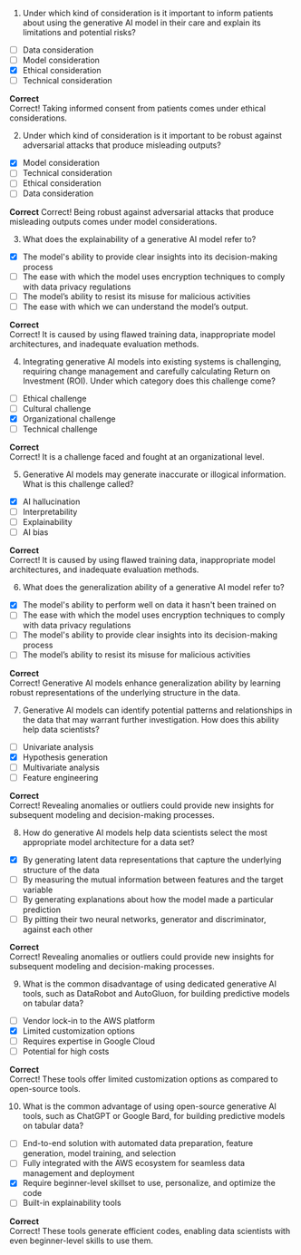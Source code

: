 1. Under which kind of consideration is it important to inform patients about using the generative AI model in their care and explain its limitations and potential risks?

- [ ] Data consideration  
- [ ] Model consideration  
- [x] Ethical consideration
- [ ] Technical consideration

**Correct**  
Correct! Taking informed consent from patients comes under ethical considerations.

2. Under which kind of consideration is it important to be robust against adversarial attacks that produce misleading outputs?

- [x] Model consideration
- [ ] Technical consideration  
- [ ] Ethical consideration  
- [ ] Data consideration

**Correct**
Correct! Being robust against adversarial attacks that produce misleading outputs comes under model considerations.

3. What does the explainability of a generative AI model refer to?

- [x] The model's ability to provide clear insights into its decision-making process
- [ ] The ease with which the model uses encryption techniques to comply with data privacy regulations  
- [ ] The model’s ability to resist its misuse for malicious activities  
- [ ] The ease with which we can understand the model’s output.

**Correct**  
Correct! It is caused by using flawed training data, inappropriate model architectures, and inadequate evaluation methods.

4. Integrating generative AI models into existing systems is challenging, requiring change management and carefully calculating Return on Investment (ROI). Under which category does this challenge come?

- [ ] Ethical challenge  
- [ ] Cultural challenge  
- [x] Organizational challenge
- [ ] Technical challenge

**Correct**  
Correct! It is a challenge faced and fought at an organizational level.

5. Generative AI models may generate inaccurate or illogical information. What is this challenge called?

- [x] AI hallucination
- [ ] Interpretability  
- [ ] Explainability  
- [ ] AI bias

**Correct**  
Correct! It is caused by using flawed training data, inappropriate model architectures, and inadequate evaluation methods.

6. What does the generalization ability of a generative AI model refer to?

- [x] The model's ability to perform well on data it hasn't been trained on
- [ ] The ease with which the model uses encryption techniques to comply with data privacy regulations  
- [ ] The model's ability to provide clear insights into its decision-making process  
- [ ] The model’s ability to resist its misuse for malicious activities

**Correct**  
Correct! Generative AI models enhance generalization ability by learning robust representations of the underlying structure in the data.

7. Generative AI models can identify potential patterns and relationships in the data that may warrant further investigation. How does this ability help data scientists?

- [ ] Univariate analysis  
- [x] Hypothesis generation
- [ ] Multivariate analysis  
- [ ] Feature engineering

**Correct**  
Correct! Revealing anomalies or outliers could provide new insights for subsequent modeling and decision-making processes.

8. How do generative AI models help data scientists select the most appropriate model architecture for a data set?

- [x] By generating latent data representations that capture the underlying structure of the data
- [ ] By measuring the mutual information between features and the target variable  
- [ ] By generating explanations about how the model made a particular prediction  
- [ ] By pitting their two neural networks, generator and discriminator, against each other

**Correct**  
Correct! Revealing anomalies or outliers could provide new insights for subsequent modeling and decision-making processes.

9. What is the common disadvantage of using dedicated generative AI tools, such as DataRobot and AutoGluon, for building predictive models on tabular data?

- [ ] Vendor lock-in to the AWS platform  
- [x] Limited customization options
- [ ] Requires expertise in Google Cloud  
- [ ] Potential for high costs

**Correct**  
Correct! These tools offer limited customization options as compared to open-source tools.

10.  What is the common advantage of using open-source generative AI tools, such as ChatGPT or Google Bard, for building predictive models on tabular data?

- [ ] End-to-end solution with automated data preparation, feature generation, model training, and selection  
- [ ] Fully integrated with the AWS ecosystem for seamless data management and deployment  
- [x] Require beginner-level skillset to use, personalize, and optimize the code
- [ ] Built-in explainability tools

**Correct**  
Correct! These tools generate efficient codes, enabling data scientists with even beginner-level skills to use them.